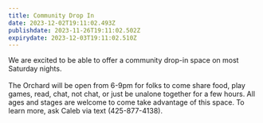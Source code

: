 ```yaml
---
title: Community Drop In
date: 2023-12-02T19:11:02.493Z
publishdate: 2023-11-26T19:11:02.502Z
expirydate: 2023-12-03T19:11:02.510Z
---
```

We are excited to be able to offer a community drop-in space on most Saturday nights.\
\
The Orchard will be open from 6-9pm for folks to come share food, play games, read, chat, not chat, or just be unalone together for a few hours. All ages and stages are welcome to come take advantage of this space. To learn more, ask Caleb via text (425-877-4138).